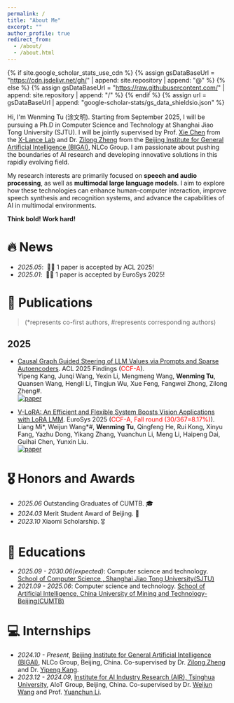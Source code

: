 ```yaml
---
permalink: /
title: "About Me"
excerpt: ""
author_profile: true
redirect_from: 
  - /about/
  - /about.html
---
```


{% if site.google_scholar_stats_use_cdn %}
{% assign gsDataBaseUrl = "https://cdn.jsdelivr.net/gh/" | append: site.repository | append: "@" %}
{% else %}
{% assign gsDataBaseUrl = "https://raw.githubusercontent.com/" | append: site.repository | append: "/" %}
{% endif %}
{% assign url = gsDataBaseUrl | append: "google-scholar-stats/gs_data_shieldsio.json" %}

<span class='anchor' id='about-me'></span>

Hi, I'm Wenming Tu (涂文明). Starting from September 2025, I will be pursuing a Ph.D in Computer Science and Technology at Shanghai Jiao Tong University (SJTU). I will be jointly supervised by Prof. [Xie Chen](https://chenxie95.github.io/) from the [X-Lance Lab](https://x-lance.sjtu.edu.cn/) and Dr. [Zilong Zheng](https://zilongzheng.github.io/) from the [Beijing Institute for General Artificial Intelligence (BIGAI)](https://www.bigai.ai/), NLCo Group. I am passionate about pushing the boundaries of AI research and developing innovative solutions in this rapidly evolving field.

My research interests are primarily focused on **speech and audio processing**, as well as **multimodal large language models**. I aim to explore how these technologies can enhance human-computer interaction, improve speech synthesis and recognition systems, and advance the capabilities of AI in multimodal environments.

**Think bold! Work hard!**

# 🔥 News
- *2025.05*: &nbsp;🎉🎉 1 paper is accepted by ACL 2025!
- *2025.01*: &nbsp;🎉🎉 1 paper is accepted by EuroSys 2025!


# 📝 Publications 
> (*represents co-first authors, #represents corresponding authors)

## 2025
- [Causal Graph Guided Steering of LLM Values via Prompts and Sparse Autoencoders](https://arxiv.org/abs/2501.00581).&nbsp;ACL 2025 Findings (<font color=red>CCF-A</font>).<br>
Yipeng Kang, Junqi Wang, Yexin Li, Mengmeng Wang, **Wenming Tu**, Quansen Wang, Hengli Li, Tingjun Wu, Xue Feng, Fangwei Zhong, Zilong Zheng#.
<br> [![paper](https://img.shields.io/badge/%F0%9F%93%84_ACL_2025-b31b1b.svg?style=plastic)](https://arxiv.org/abs/2501.00581)

- [V-LoRA: An Efficient and Flexible System Boosts Vision Applications with LoRA LMM](https://arxiv.org/abs/2411.00915).&nbsp;EuroSys 2025 (<font color=red>CCF-A, Fall round (30/367=8.17%)</font>).<br>
Liang Mi\*, Weijun Wang\*#, **Wenming Tu**, Qingfeng He, Rui Kong, Xinyu Fang, Yazhu Dong, Yikang Zhang, Yuanchun Li, Meng Li, Haipeng Dai, Guihai Chen, Yunxin Liu.
<br> [![paper](https://img.shields.io/badge/%F0%9F%93%84_EuroSys_2025-b31b1b.svg?style=plastic)](https://arxiv.org/abs/2411.00915)


# 🎖 Honors and Awards
- *2025.06* Outstanding Graduates of CUMTB. 🎓
- *2024.03* Merit Student Award of Beijing. 🏅
- *2023.10* Xiaomi Scholarship. 🎖

# 📖 Educations
- *2025.09 - 2030.06(expected)*: Computer science and technology. [School of Computer Science , Shanghai Jiao Tong University(SJTU)](https://www.cs.sjtu.edu.cn/)
- *2021.09 - 2025.06*: Computer science and technology. [School of Artificial Intelligence, China University of Mining and Technology-Beijing(CUMTB)](https://ai.cumtb.edu.cn/)


<!-- # 💬 Invited Talks
- *2021.06*, Lorem ipsum dolor sit amet, consectetur adipiscing elit. Vivamus ornare aliquet ipsum, ac tempus justo dapibus sit amet. 
- *2021.03*, Lorem ipsum dolor sit amet, consectetur adipiscing elit. Vivamus ornare aliquet ipsum, ac tempus justo dapibus sit amet.  \| [\[video\]](https://github.com/) -->

# 💻 Internships
- *2024.10 - Present*, [Beijing Institute for General Artificial Intelligence (BIGAI)](https://www.bigai.ai/), NLCo Group, Beijing, China. Co-supervised by Dr. [Zilong Zheng](https://zilongzheng.github.io/) and Dr. [Yipeng Kang](https://fringsoo.github.io/).
- *2023.12 - 2024.09*, [Institute for AI Industry Research (AIR), Tsinghua University](https://air.tsinghua.edu.cn/index.htm), AIoT Group, Beijing, China. Co-supervised by Dr. [Weijun Wang](https://weijunalexwang.github.io/index.html) and Prof. [Yuanchun Li](https://yuanchun-li.github.io/).